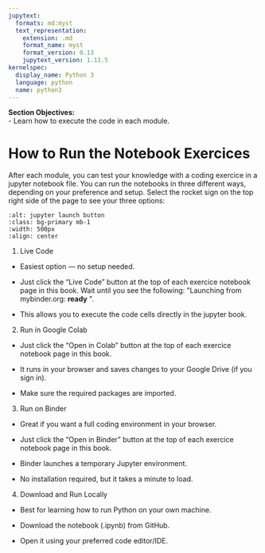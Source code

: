 ```yaml
---
jupytext:
  formats: md:myst
  text_representation:
    extension: .md
    format_name: myst
    format_version: 0.13
    jupytext_version: 1.11.5
kernelspec:
  display_name: Python 3
  language: python
  name: python3
---
```


<div class="alert alert-block alert-success">
<b>Section Objectives:</b><br> 
- Learn how to execute the code in each module.<br> 
</div>


# How to Run the Notebook Exercices

After each module, you can test your knowledge with a coding exercice in a jupyter notebook file.
You can run the notebooks in three different ways, depending on your preference and setup. 
Select the rocket sign on the top right side of the page to see your three options:



```{image} ../_static/images/launch_buttons.png
:alt: jupyter launch button
:class: bg-primary mb-1
:width: 500px
:align: center
```

1. Live Code
  - Easiest option — no setup needed.

  - Just click the “Live Code” button at the top of each exercice notebook page in this book. Wait until you see the following: "Launching from mybinder.org: **ready** ".
  
  - This allows you to execute the code cells directly in the jupyter book.

2. Run in Google Colab

  - Just click the “Open in Colab” button at the top of each exercice notebook page in this book.

  - It runs in your browser and saves changes to your Google Drive (if you sign in).

  - Make sure the required packages are imported.


3. Run on Binder

  - Great if you want a full coding environment in your browser.

  - Just click the “Open in Binder” button at the top of each exercice notebook page in this book.

  - Binder launches a temporary Jupyter environment.

  - No installation required, but it takes a minute to load.


4. Download and Run Locally

  - Best for learning how to run Python on your own machine.

  - Download the notebook (.ipynb) from GitHub.

  - Open it using your preferred code editor/IDE.



